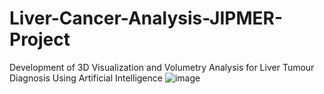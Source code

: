# Liver-Cancer-Analysis-JIPMER-Project
Development of 3D Visualization and Volumetry Analysis for Liver Tumour Diagnosis Using Artificial Intelligence
![image](https://user-images.githubusercontent.com/70436525/164887184-a946a030-853f-4e07-8aca-cbf730ee671d.png)
